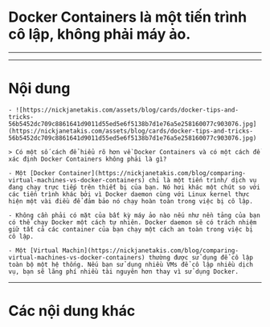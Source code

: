 # Docker Containers là một tiến trình cô lập, không phải máy ảo.

____
____

# <a name="content">Nội dung</a>

    - ![https://nickjanetakis.com/assets/blog/cards/docker-tips-and-tricks-56b5452dc709c8861641d9011d55ed5e6f5138b7d1e76a5e258160077c903076.jpg](https://nickjanetakis.com/assets/blog/cards/docker-tips-and-tricks-56b5452dc709c8861641d9011d55ed5e6f5138b7d1e76a5e258160077c903076.jpg)

    > Có một số cách để hiểu rõ hơn về Docker Containers và có một cách để xác định Docker Containers không phải là gì?

    - Một [Docker Container](https://nickjanetakis.com/blog/comparing-virtual-machines-vs-docker-containers) chỉ là một tiến trình/ dịch vụ đang chạy trực tiếp trên thiết bị của bạn. Nó hơi khác một chút so với các tiến trình khác bởi vì Docker daemon cùng với Linux kernel thực hiện một vài điều để đảm bảo nó chạy hoàn toàn trong việc bị cô lập.

    - Không cần phải có mặt của bất kỳ máy ảo nào nếu như nền tảng của bạn có thể chạy Docker một cách tự nhiên. Docker daemon sẽ có trách nhiệm giữ tất cả các container của bạn chạy một cách an toàn trong việc bị cô lập.

    - Một [Virtual Machin](https://nickjanetakis.com/blog/comparing-virtual-machines-vs-docker-containers) thường được sử dụng để cô lập toàn bộ một hệ thống. Nếu bạn sử dụng nhiều VMs để cô lập nhiều dịch vụ, bạn sẽ lãng phí nhiều tài nguyên hơn thay vì sử dụng Docker.


____

# <a name="content-others">Các nội dung khác</a>
